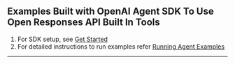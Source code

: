 
## Examples Built with OpenAI Agent SDK To Use Open Responses API Built In Tools

1. For SDK setup, see <a href="http://github.com/masaic-ai-platform/openai-agents-python?tab=readme-ov-file#get-started" target="_blank">Get Started</a>
2. For detailed instructions to run examples refer <a href="https://github.com/masaic-ai-platform/api-draft/blob/main/docs/Quickstart.md#6-running-agent-examples-built-with-openai-agent-sdk-to-use-open-responses-api-built-in-tools" target="_blank">Running Agent Examples</a>

---
